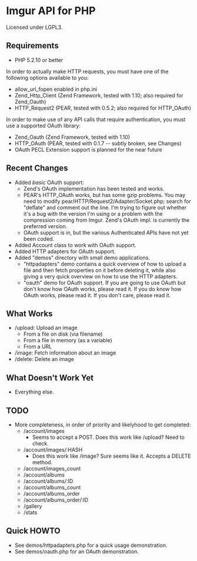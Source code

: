 # Imgur API for PHP

Licensed under LGPL3.

## Requirements

 - PHP 5.2.10 or better

In order to actually make HTTP requests, you must have one of the following
options available to you:

 - allow_url_fopen enabled in php.ini
 - Zend_Http_Client (Zend Framework, tested with 1.10; also required for Zend_Oauth)
 - HTTP_Request2 (PEAR, tested with 0.5.2; also required for HTTP_OAuth)

In order to make use of any API calls that require authentication, you must use
a supported OAuth library:

 - Zend_Oauth (Zend Framework, tested with 1.10)
 - HTTP_OAuth (PEAR, tested with 0.1.7 -- subtly broken, see Changes)
 - OAuth PECL Extension support is planned for the near future

## Recent Changes

 - Added *basic* OAuth support:
   - Zend's OAuth implementation has been tested and works.
   - PEAR's HTTP_OAuth works, but has some gzip problems.  You may need to modify
     pear/HTTP/Request2/Adapter/Socket.php; search for "deflate" and comment out
     the line.  I'm trying to figure out whether it's a bug with the version I'm
     using or a problem with the compression coming from Imgur.  Zend's OAuth
     impl. is currently the preferred version.
   - OAuth support is in, but the various Authenticated APIs have not yet been coded.
 - Added Account class to work with OAuth support.
 - Added HTTP adapters for OAuth support.
 - Added "demos" directory with small demo applications.
   - "httpadapters" demo contains a quick overview of how to upload a file and
     then fetch properties on it before deleting it, while also giving a very
     quick overview on how to use the HTTP adapters.
   - "oauth" demo for OAuth support.  If you are going to use OAuth but don't
     know how OAuth works, please read it.  If you do know how OAuth works,
     please read it.  If you don't care, please read it.

## What Works

 - /upload: Upload an image
   - From a file on disk (via filename)
   - From a file in memory (as a variable)
   - From a URL
 - /image: Fetch information about an image
 - /delete: Delete an image

## What Doesn't Work Yet

 - Everything else.

## TODO
 
 - More completeness, in order of priority and likelyhood to get completed:
   - /account/images
     - Seems to accept a POST.  Does this work like /upload?  Need to check.
   - /account/images/:HASH
     - Does this work like /image?  Sure seems like it.  Accepts a DELETE method.
   - /account/images_count
   - /account/albums
   - /account/albums/:ID
   - /account/albums_count
   - /account/albums_order
   - /account/albums_order/:ID
   - /gallery
   - /stats
 
## Quick HOWTO

 - See demos/httpadapters.php for a quick usage demonstration.
 - See demos/oauth.php for an OAuth demonstration.

